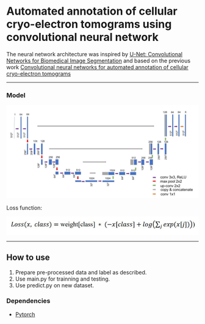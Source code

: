 # Automated annotation of cellular cryo-electron tomograms using convolutional neural network

The neural network architecture was inspired by [U-Net: Convolutional Networks for Biomedical Image Segmentation](http://lmb.informatik.uni-freiburg.de/people/ronneber/u-net/) and based on the previous work [Convolutional neural networks for automated annotation of cellular cryo-electron tomograms](https://www.nature.com/articles/nmeth.4405)

---


### Model

![model.jpg](model.jpg)

Loss function:

![loss.jpg](loss.JPG)

---

## How to use
1. Prepare pre-processed data and label as described.
2. Use main.py for trainning and testing.
3. Use predict.py on new dataset.

### Dependencies

- [Pytorch](https://pytorch.org/)

